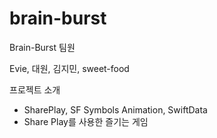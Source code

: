 # brain-burst

Brain-Burst
팀원

Evie, 대원, 김지민, sweet-food

프로젝트 소개
- SharePlay, SF Symbols Animation, SwiftData
- Share Play를 사용한 즐기는 게임
